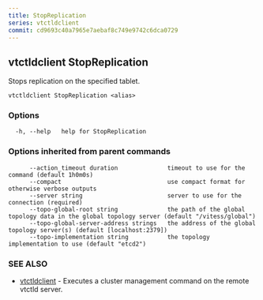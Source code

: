 ```yaml
---
title: StopReplication
series: vtctldclient
commit: cd9693c40a7965e7aebaf8c749e9742c6dca0729
---
```

## vtctldclient StopReplication

Stops replication on the specified tablet.

```
vtctldclient StopReplication <alias>
```

### Options

```
  -h, --help   help for StopReplication
```

### Options inherited from parent commands

```
      --action_timeout duration              timeout to use for the command (default 1h0m0s)
      --compact                              use compact format for otherwise verbose outputs
      --server string                        server to use for the connection (required)
      --topo-global-root string              the path of the global topology data in the global topology server (default "/vitess/global")
      --topo-global-server-address strings   the address of the global topology server(s) (default [localhost:2379])
      --topo-implementation string           the topology implementation to use (default "etcd2")
```

### SEE ALSO

* [vtctldclient](../)	 - Executes a cluster management command on the remote vtctld server.

